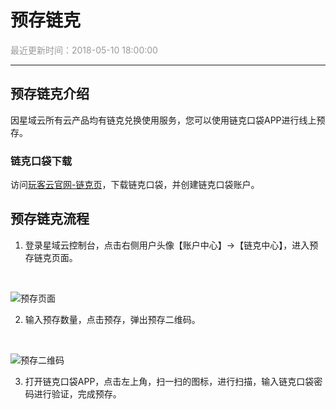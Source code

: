 # **预存链克**

<font color="#999999">最近更新时间：2018-05-10 18:00:00</font>

<hr class="page-header-hr"/>

## **预存链克介绍**

因星域云所有云产品均有链克兑换使用服务，您可以使用链克口袋APP进行线上预存。

### 链克口袋下载

访问<a href="http://www.onethingcloud.cn/site/coin.html" target="_blank">玩客云官网-链克页</a>，下载链克口袋，并创建链克口袋账户。

## **预存链克流程**

1. 登录星域云控制台，点击右侧用户头像【账户中心】->【链克中心】，进入预存链克页面。
<br>

![预存页面](/themes/daux/img/7/yclk.png)

2. 输入预存数量，点击预存，弹出预存二维码。
<br>

![预存二维码](/themes/daux/img/7/ewm.png)

3. 打开链克口袋APP，点击左上角，扫一扫的图标，进行扫描，输入链克口袋密码进行验证，完成预存。

